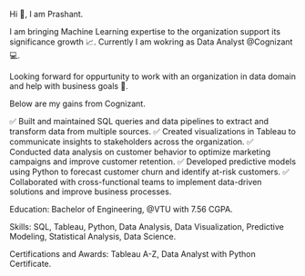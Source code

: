 Hi 👋, I am Prashant.

I am bringing Machine Learning expertise to the organization support its significance growth 📈.
Currently I am wokring as Data Analyst @Cognizant 💻.

Looking forward for oppurtunity to work with an organization in data domain and help with business goals 🎯.

Below are my gains from Cognizant.

✅ Built and maintained SQL queries and data pipelines to extract and transform data from multiple sources.
✅ Created visualizations in Tableau to communicate insights to stakeholders across the organization.
✅ Conducted data analysis on customer behavior to optimize marketing campaigns and improve customer retention.
✅ Developed predictive models using Python to forecast customer churn and identify at-risk customers.
✅ Collaborated with cross-functional teams to implement data-driven solutions and improve business processes.

Education: Bachelor of Engineering, @VTU with 7.56 CGPA.

Skills: SQL, Tableau, Python, Data Analysis, Data Visualization, Predictive Modeling, Statistical Analysis, Data Science.

Certifications and Awards: Tableau A-Z, Data Analyst with Python Certificate.
